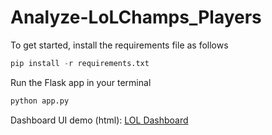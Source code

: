 # Analyze-LoLChamps_Players

 To get started, install the requirements file as follows
```python
pip install -r requirements.txt
```

Run the Flask app in your terminal 

```python
python app.py
```

Dashboard UI demo (html): [LOL Dashboard](https://huggingface.co/spaces/thuyquynh/lol)
